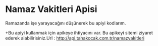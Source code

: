 # Namaz Vakitleri Apisi
Ramazanda işe yarayacağını düşünerek bu apiyi kodlarım.

+Bu apiyi kullanmak için apikeye ihtiyacını var. Bu apikeyi sitemi ziyaret ederek alabilirisiniz.Url : http://api.tahakocak.com.tr/namazvakitleri
